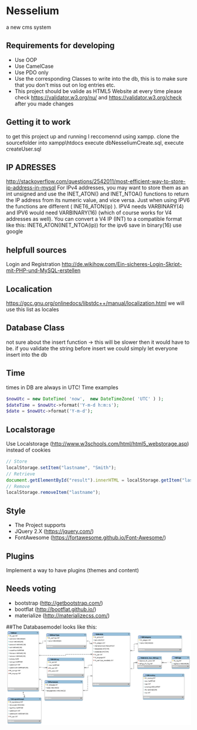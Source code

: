 # Nesselium
a new cms system

## Requirements for developing
- Use OOP
- Use CamelCase
- Use PDO only
- Use the corresponding Classes to write into the db, this is to make sure that you don't miss out on log entries etc.
- This project should be valide as HTML5 Website at every time please check https://validator.w3.org/nu/ and https://validator.w3.org/check after you made changes

## Getting it to work
to get this project up and running I reccomennd using xampp.
clone the sourcefolder into xampp\htdocs
execute dbNesseliumCreate.sql, execute createUser.sql

## IP ADRESSES
http://stackoverflow.com/questions/2542011/most-efficient-way-to-store-ip-address-in-mysql
For IPv4 addresses, you may want to store them as an int unsigned and use the INET_ATON() and INET_NTOA() functions to return the IP address from its numeric value, and vice versa.
Just when using IPV6 the functions are different ( INET6_ATON(ip) ). IPV4 needs VARBINARY(4) and IPV6 would need VARBINARY(16) (which of course works for V4 addresses as well). You can convert a V4 IP (INT) to a compatible format like this: INET6_ATON(INET_NTOA(ip))
for the ipv6 save in binary(16) use google

## helpfull sources
Login and Registration http://de.wikihow.com/Ein-sicheres-Login-Skript-mit-PHP-und-MySQL-erstellen

## Localication
https://gcc.gnu.org/onlinedocs/libstdc++/manual/localization.html
we will use this list as locales

## Database Class
not sure about the insert function -> this will be slower then it would have to be. if you validate the string before insert we could simply let everyone insert into the db

## Time
times in DB are always in UTC!
Time examples
```PHP
$nowUtc = new DateTime( 'now',  new DateTimeZone( 'UTC' ) );
$dateTime = $nowUtc->format('Y-m-d h:m:s');
$date = $nowUtc->format('Y-m-d');
```

## Localstorage
Use Localstorage (http://www.w3schools.com/html/html5_webstorage.asp) instead of cookies
```javascript
// Store
localStorage.setItem("lastname", "Smith");
// Retrieve
document.getElementById("result").innerHTML = localStorage.getItem("lastname");
// Remove
localStorage.removeItem("lastname");
```

## Style
- The Project supports
- JQuery 2.X (https://jquery.com/)
- FontAwesome (https://fortawesome.github.io/Font-Awesome/)

## Plugins
Implement a way to have plugins (themes and content)

## Needs voting
-   bootstrap (http://getbootstrap.com/)
-   bootflat (http://bootflat.github.io/)
-   materialize (http://materializecss.com/)

##The Databasemodel looks like this:
![Alt text](/Organisational/Database/database.png?raw=true "Databasemodel")
